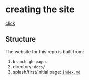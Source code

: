 # creating the site

[click](https://robots-make-art-too.github.io/Group-Pirates/index-1.html)

## Structure

The website for this repo is built from:

1. `branch`: `gh-pages`
2. directory: `docs/`
3. splash/first/initial page: [`index.md`](docs/index.md)
